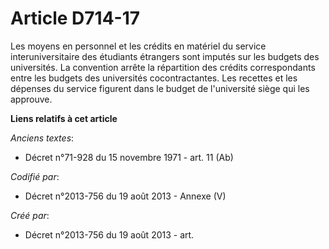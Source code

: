 # Article D714-17

Les moyens en personnel et les crédits en matériel du service interuniversitaire des étudiants étrangers sont imputés sur les
budgets des universités. La convention arrête la répartition des crédits correspondants entre les budgets des universités
cocontractantes. Les recettes et les dépenses du service figurent dans le budget de l'université siège qui les approuve.

**Liens relatifs à cet article**

_Anciens textes_:

  - Décret n°71-928 du 15 novembre 1971 - art. 11 (Ab)

_Codifié par_:

  - Décret n°2013-756 du 19 août 2013 -  Annexe (V)

_Créé par_:

  - Décret n°2013-756 du 19 août 2013 - art.
